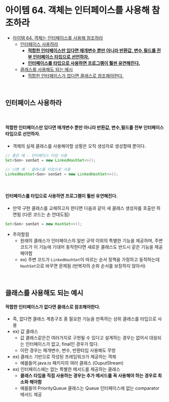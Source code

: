 # 아이템 64. 객체는 인터페이스를 사용해 참조하라
- [아이템 64. 객체는 인터페이스를 사용해 참조하라](#아이템-64-객체는-인터페이스를-사용해-참조하라)
  - [인터페이스 사용하라](#인터페이스-사용하라)
      - [**적합한 인터페이스만 있다면 매개변수 뿐만 아니라 반환값, 변수,필드를 전부 인터페이스 타입으로 선언하자.**](#적합한-인터페이스만-있다면-매개변수-뿐만-아니라-반환값-변수필드를-전부-인터페이스-타입으로-선언하자)
      - [**인터페이스를 타입으로 사용하면 프로그램이 훨씬 유연해진다.**](#인터페이스를-타입으로-사용하면-프로그램이-훨씬-유연해진다)
  - [클래스를 사용해도 되는 예시](#클래스를-사용해도-되는-예시)
      - [적합한 인터페이스가 없다면 클래스로 참조해야한다.](#적합한-인터페이스가-없다면-클래스로-참조해야한다)

<br/>

## 인터페이스 사용하라

<br/>

#### **적합한 인터페이스만 있다면 매개변수 뿐만 아니라 반환값, 변수,필드를 전부 인터페이스 타입으로 선언하자.**
- 객체의 실제 클래스를 사용해야할 상황은 오직 생성자로 생성할때 뿐이다.
```java
// 좋은 예 - 인터페이스 타입 사용
Set<Son> sonSet = new LinkedHashSet<>();

// 나쁜 예 - 클래스를 타입으로 사용
LinkedHashSet<Son> sonSet = new LinkedHashSet<>();
```
<br/>

#### **인터페이스를 타입으로 사용하면 프로그램이 훨씬 유연해진다.**
- 만약 구현 클래스를 교체하고자 한다면 다음과 같이 새 클래스 생성자를 호출만 하면됨 (다른 코드는 손 안대도됨)
```java
Set<Son> sonSet = new HashSet<>();
```
- 주의할점 
    -  원래의 클래스가 인터페이스의 일반 규약 이외의 특별한 기능을 제공하며, 주변 코드가 이 기능에 기대어 동작한다면 새로운 클래스도 반드시 같은 기능을 제공해야함 
    - ex) 주변 코드가 `LinkedHashSet`이 따르는 순서 정책을 가정하고 동작하는데 `HashSet`으로 바꾸면 문제됨 (반복자의 순회 순서를 보장하지 않아서)

<br/>

## 클래스를 사용해도 되는 예시
#### 적합한 인터페이스가 없다면 클래스로 참조해야한다. 
- 즉, 없다면 클래스 계층구조 중 필요한 기능을 만족하는 상위 클래스를 타입으로 사용
- ex) 값 클래스 
  - 값 클래스같은건 여러가지로 구현될 수 있다고 설계하는 경우는 없어서 대응되는 인터페이스가 없고, final인 경우가 많다.
  - 이런 경우는 매개변수, 변수, 반환타입 사용해도 무방
- ex) 클래스 기반으로 작성된 프레임워크가 제공하는 객체
    - 예를들어 java.io 패키지의 여러 클래스 (OuputStream) 
- ex) 인터페이스에는 없는 특별한 메서드를 제공하는 클래스
  - **클래스 타입을 직접 사용하는 경우는 추가 메서드를 꼭 사용해야 하는 경우로 최소화 해야함**
  - 예를들어 PriorityQueue 클래스는 Queue 인터페이스에 없는 comparator 메서드 제공